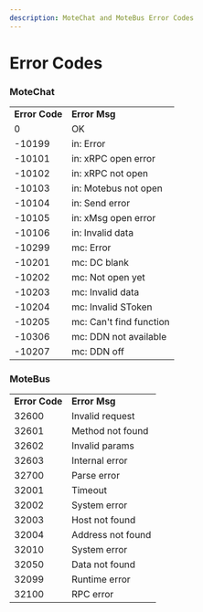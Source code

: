 ```yaml
---
description: MoteChat and MoteBus Error Codes
---
```


# Error Codes

### MoteChat

|  |  |
| :--- | :--- |
| **Error Code** | **Error Msg** |
| 0 | OK |
| -10199 | in: Error |
| -10101 | in: xRPC open error |
| -10102 | in: xRPC not open |
| -10103 | in: Motebus not open |
| -10104 | in: Send error |
| -10105 | in: xMsg open error |
| -10106 | in: Invalid data |
| -10299 | mc: Error |
| -10201 | mc: DC blank |
| -10202 | mc: Not open yet |
| -10203 | mc: Invalid data |
| -10204 | mc: Invalid SToken |
| -10205 | mc: Can't find function |
| -10306 | mc: DDN not available |
| -10207 | mc: DDN off |



### MoteBus

|  |  |
| :--- | :--- |
| **Error Code** | **Error Msg** |
| 32600 | Invalid request |
| 32601 | Method not found |
| 32602 | Invalid params |
| 32603 | Internal error |
| 32700 | Parse error |
| 32001 | Timeout |
| 32002 | System error |
| 32003 | Host not found |
| 32004 | Address not found |
| 32010 | System error |
| 32050 | Data not found |
| 32099 | Runtime error |
| 32100 | RPC error |

